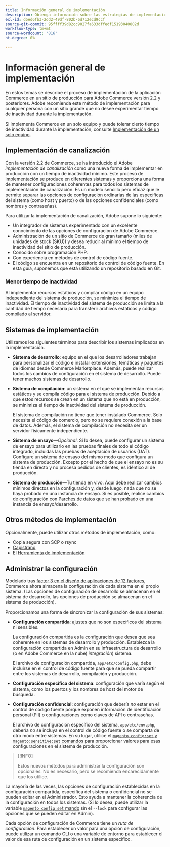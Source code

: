 ```yaml
---
title: Información general de implementación
description: Obtenga información sobre las estrategias de implementación para la aplicación Commerce.
exl-id: d5ed6fb3-2dd2-49df-802b-6d712ecd9ccf
source-git-commit: 95ffff39d82cc9027fa633dffedf15193040802d
workflow-type: tm+mt
source-wordcount: '816'
ht-degree: 0%

---
```


# Información general de implementación

En estos temas se describe el proceso de implementación de la aplicación Commerce en un sitio de producción para Adobe Commerce versión 2.2 y posteriores. Adobe recomienda este método de implementación para cualquier persona con un sitio grande que no desee experimentar tiempo de inactividad durante la implementación.

Si implementa Commerce en un solo equipo y puede tolerar cierto tiempo de inactividad durante la implementación, consulte [Implementación de un solo equipo](../deployment/single-machine.md).

## Implementación de canalización

Con la versión 2.2 de Commerce, se ha introducido el Adobe _implementación de canalización_ como una nueva forma de implementar en producción con un tiempo de inactividad mínimo. Este proceso de implementación se produce en diferentes sistemas y proporciona una forma de mantener configuraciones coherentes para todos los sistemas de implementación de canalización. Es un modelo sencillo pero eficaz que le permite separar las opciones de configuración ordinarias de las específicas del sistema (como host y puerto) o de las opciones confidenciales (como nombres y contraseñas).

Para utilizar la implementación de canalización, Adobe supone lo siguiente:

- Un integrador de sistemas experimentado con un excelente conocimiento de las opciones de configuración de Adobe Commerce.
- Administración de un sitio de Commerce de gran tamaño (miles de unidades de stock (SKU)) y desea reducir al mínimo el tiempo de inactividad del sitio de producción.
- Conocido sobre programación PHP.
- Con experiencia en métodos de control de código fuente.
- El código se encuentra en un repositorio de control de código fuente. En esta guía, suponemos que está utilizando un repositorio basado en Git.

### Menor tiempo de inactividad

Al implementar recursos estáticos y compilar código en un equipo independiente del sistema de producción, se minimiza el tiempo de inactividad. El tiempo de inactividad del sistema de producción se limita a la cantidad de tiempo necesaria para transferir archivos estáticos y código compilado al servidor.

## Sistemas de implementación

Utilizamos los siguientes términos para describir los sistemas implicados en la implementación.

- **Sistema de desarrollo**: equipo en el que los desarrolladores trabajan para personalizar el código e instalar extensiones, temáticas y paquetes de idiomas desde Commerce Marketplace. Además, puede realizar todos los cambios de configuración en el sistema de desarrollo. Puede tener muchos sistemas de desarrollo.

- **Sistema de compilación**: un sistema en el que se implementan recursos estáticos y se compila código para el sistema de producción. Debido a que estos recursos se crean en un sistema que no está en producción, se minimiza el tiempo de inactividad del sistema de producción.

   El sistema de compilación no tiene que tener instalado Commerce. Solo necesita el código de comercio, pero no se requiere conexión a la base de datos. Además, el sistema de compilación no necesita ser un servidor físicamente independiente.

- **Sistema de ensayo**—_Opcional_. Si lo desea, puede configurar un sistema de ensayo para utilizarlo en las pruebas finales de todo el código integrado, incluidas las pruebas de aceptación de usuarios (UAT). Configure un sistema de ensayo del mismo modo que configura un sistema de producción. Excepto por el hecho de que el ensayo no es su tienda en directo y no procesa pedidos de clientes, es idéntico al de producción.

- **Sistema de producción**—Tu tienda en vivo. Aquí debe realizar cambios mínimos directos en la configuración y, desde luego, nada que no se haya probado en una instancia de ensayo. Si es posible, realice cambios de configuración con [Parches de datos](https://developer.adobe.com/commerce/php/development/components/declarative-schema/patches/) que se han probado en una instancia de ensayo/desarrollo.

## Otros métodos de implementación

Opcionalmente, puede utilizar otros métodos de implementación, como:

- Copia segura con SCP o rsync
- [Capistrano](https://capistranorb.com/documentation/overview/what-is-capistrano)
- El [Herramienta de implementación](https://deployer.org/)

## Administrar la configuración

Modelado tras [factor 3 en el diseño de aplicaciones de 12 factores](https://12factor.net/config), Commerce ahora almacena la configuración de cada sistema en el propio sistema. (Las opciones de configuración de desarrollo se almacenan en el sistema de desarrollo, las opciones de producción se almacenan en el sistema de producción).

Proporcionamos una forma de sincronizar la configuración de sus sistemas:

- **Configuración compartida**: ajustes que no son específicos del sistema ni sensibles.

   La configuración compartida es la configuración que desea que sea coherente en los sistemas de desarrollo y producción. Establezca la configuración compartida en Admin en su infraestructura de desarrollo (o en Adobe Commerce en la nube) _integración_) sistema.

   El archivo de configuración compartida, `app/etc/config.php`, debe incluirse en el control de código fuente para que se pueda compartir entre los sistemas de desarrollo, compilación y producción.

- **Configuración específica del sistema**: configuración que varía según el sistema, como los puertos y los nombres de host del motor de búsqueda.

- **Configuración confidencial**: configuración que debería _no_ estar en el control de código fuente porque exponen información de identificación personal (PII) o configuraciones como claves de API o contraseñas.

   El archivo de configuración específico del sistema, `app/etc/env.php`, debería _no_ se incluya en el control de código fuente o se comparta de otro modo entre sistemas. En su lugar, utilice el [`magento config:set` y `magento:sensitive:set` comandos](../cli/set-configuration-values.md) para proporcionar valores para esas configuraciones en el sistema de producción.

>[!INFO]
>
>Estos nuevos métodos para administrar la configuración son opcionales. No es necesario, pero se recomienda encarecidamente que los utilice.

La mayoría de las veces, las opciones de configuración establecidas en la configuración compartida, específica del sistema o confidencial no se pueden editar en el Administrador. Esto ayuda a mantener la coherencia de la configuración en todos los sistemas. (Si lo desea, puede utilizar la variable [`magento config:set` mando](../cli/set-configuration-values.md) sin el `--lock` para configurar las opciones que se pueden editar en Admin).

Cada opción de configuración de Commerce tiene un _ruta de configuración_. Para establecer un valor para una opción de configuración, puede utilizar un comando CLI o una variable de entorno para establecer el valor de esa ruta de configuración en un sistema específico.
